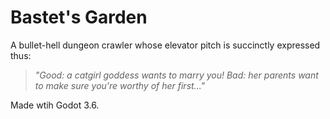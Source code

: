 # Bastet's Garden
A bullet-hell dungeon crawler whose elevator pitch is succinctly expressed thus:
> _"Good: a catgirl goddess wants to marry you! Bad: her parents want to make sure you're worthy of her first..."_

Made wtih Godot 3.6.
